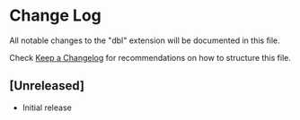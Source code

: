 # Change Log
All notable changes to the "dbl" extension will be documented in this file.

Check [Keep a Changelog](http://keepachangelog.com/) for recommendations on how to structure this file.

## [Unreleased]
- Initial release